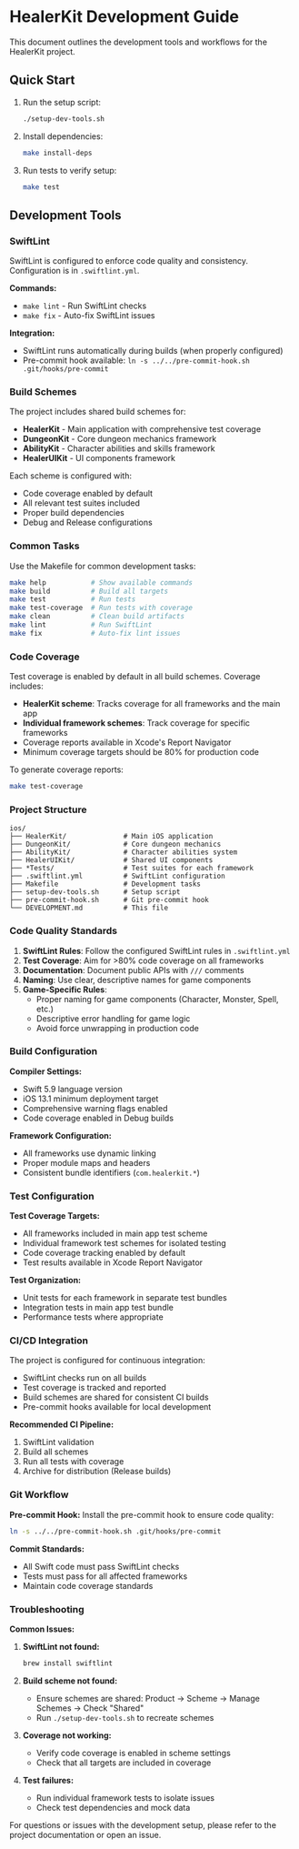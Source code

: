 # HealerKit Development Guide

This document outlines the development tools and workflows for the HealerKit project.

## Quick Start

1. Run the setup script:
   ```bash
   ./setup-dev-tools.sh
   ```

2. Install dependencies:
   ```bash
   make install-deps
   ```

3. Run tests to verify setup:
   ```bash
   make test
   ```

## Development Tools

### SwiftLint

SwiftLint is configured to enforce code quality and consistency. Configuration is in `.swiftlint.yml`.

**Commands:**
- `make lint` - Run SwiftLint checks
- `make fix` - Auto-fix SwiftLint issues

**Integration:**
- SwiftLint runs automatically during builds (when properly configured)
- Pre-commit hook available: `ln -s ../../pre-commit-hook.sh .git/hooks/pre-commit`

### Build Schemes

The project includes shared build schemes for:
- **HealerKit** - Main application with comprehensive test coverage
- **DungeonKit** - Core dungeon mechanics framework
- **AbilityKit** - Character abilities and skills framework
- **HealerUIKit** - UI components framework

Each scheme is configured with:
- Code coverage enabled by default
- All relevant test suites included
- Proper build dependencies
- Debug and Release configurations

### Common Tasks

Use the Makefile for common development tasks:

```bash
make help           # Show available commands
make build          # Build all targets
make test           # Run tests
make test-coverage  # Run tests with coverage
make clean          # Clean build artifacts
make lint           # Run SwiftLint
make fix            # Auto-fix lint issues
```

### Code Coverage

Test coverage is enabled by default in all build schemes. Coverage includes:

- **HealerKit scheme**: Tracks coverage for all frameworks and the main app
- **Individual framework schemes**: Track coverage for specific frameworks
- Coverage reports available in Xcode's Report Navigator
- Minimum coverage targets should be 80% for production code

To generate coverage reports:

```bash
make test-coverage
```

### Project Structure

```
ios/
├── HealerKit/              # Main iOS application
├── DungeonKit/             # Core dungeon mechanics
├── AbilityKit/             # Character abilities system
├── HealerUIKit/            # Shared UI components
├── *Tests/                 # Test suites for each framework
├── .swiftlint.yml          # SwiftLint configuration
├── Makefile                # Development tasks
├── setup-dev-tools.sh      # Setup script
├── pre-commit-hook.sh      # Git pre-commit hook
└── DEVELOPMENT.md          # This file
```

### Code Quality Standards

1. **SwiftLint Rules**: Follow the configured SwiftLint rules in `.swiftlint.yml`
2. **Test Coverage**: Aim for >80% code coverage on all frameworks
3. **Documentation**: Document public APIs with `///` comments
4. **Naming**: Use clear, descriptive names for game components
5. **Game-Specific Rules**:
   - Proper naming for game components (Character, Monster, Spell, etc.)
   - Descriptive error handling for game logic
   - Avoid force unwrapping in production code

### Build Configuration

**Compiler Settings:**
- Swift 5.9 language version
- iOS 13.1 minimum deployment target
- Comprehensive warning flags enabled
- Code coverage enabled in Debug builds

**Framework Configuration:**
- All frameworks use dynamic linking
- Proper module maps and headers
- Consistent bundle identifiers (`com.healerkit.*`)

### Test Configuration

**Test Coverage Targets:**
- All frameworks included in main app test scheme
- Individual framework test schemes for isolated testing
- Code coverage tracking enabled by default
- Test results available in Xcode Report Navigator

**Test Organization:**
- Unit tests for each framework in separate test bundles
- Integration tests in main app test bundle
- Performance tests where appropriate

### CI/CD Integration

The project is configured for continuous integration:
- SwiftLint checks run on all builds
- Test coverage is tracked and reported
- Build schemes are shared for consistent CI builds
- Pre-commit hooks available for local development

**Recommended CI Pipeline:**
1. SwiftLint validation
2. Build all schemes
3. Run all tests with coverage
4. Archive for distribution (Release builds)

### Git Workflow

**Pre-commit Hook:**
Install the pre-commit hook to ensure code quality:
```bash
ln -s ../../pre-commit-hook.sh .git/hooks/pre-commit
```

**Commit Standards:**
- All Swift code must pass SwiftLint checks
- Tests must pass for all affected frameworks
- Maintain code coverage standards

### Troubleshooting

**Common Issues:**

1. **SwiftLint not found:**
   ```bash
   brew install swiftlint
   ```

2. **Build scheme not found:**
   - Ensure schemes are shared: Product → Scheme → Manage Schemes → Check "Shared"
   - Run `./setup-dev-tools.sh` to recreate schemes

3. **Coverage not working:**
   - Verify code coverage is enabled in scheme settings
   - Check that all targets are included in coverage

4. **Test failures:**
   - Run individual framework tests to isolate issues
   - Check test dependencies and mock data

For questions or issues with the development setup, please refer to the project documentation or open an issue.